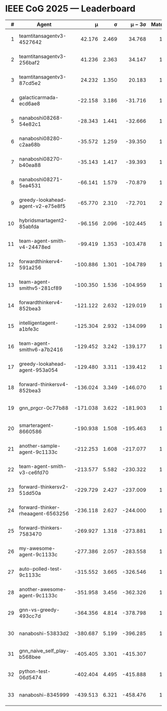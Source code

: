 # IEEE CoG 2025 — Leaderboard

| # | Agent | μ | σ | μ − 3σ | Matches | Updated |
|---:|---|---:|---:|---:|---:|---|
| 1 | teamtitansagentv3-4527642 | 42.176 | 2.469 | 34.768 | 1480 | 2025-09-01 08:24 |
| 2 | teamtitansagentv3-256baf2 | 41.236 | 2.363 | 34.147 | 1838 | 2025-09-01 08:24 |
| 3 | teamtitansagentv3-87cd5e2 | 24.232 | 1.350 | 20.183 | 1738 | 2025-09-01 08:24 |
| 4 | galacticarmada-ecd6ae8 | -22.158 | 3.186 | -31.716 | 1660 | 2025-09-01 08:24 |
| 5 | nanaboshi08268-54e82c1 | -28.343 | 1.441 | -32.666 | 1900 | 2025-09-01 08:24 |
| 6 | nanaboshi08280-c2aa68b | -35.572 | 1.259 | -39.350 | 1820 | 2025-09-01 08:24 |
| 7 | nanaboshi08270-b40ea88 | -35.143 | 1.417 | -39.393 | 1720 | 2025-09-01 08:24 |
| 8 | nanaboshi08271-5ea4531 | -66.141 | 1.579 | -70.879 | 1620 | 2025-09-01 08:24 |
| 9 | greedy-lookahead-agent-v2-e75e8f5 | -65.770 | 2.310 | -72.701 | 2010 | 2025-09-01 08:24 |
| 10 | hybridsmartagent2-85abfda | -96.156 | 2.096 | -102.445 | 1296 | 2025-09-01 08:24 |
| 11 | team-agent-smith-v4-24478ed | -99.419 | 1.353 | -103.478 | 1460 | 2025-09-01 08:24 |
| 12 | forwardthinkerv4-591a256 | -100.886 | 1.301 | -104.789 | 1378 | 2025-09-01 08:24 |
| 13 | team-agent-smithv5-281cf89 | -100.350 | 1.536 | -104.959 | 1660 | 2025-09-01 08:24 |
| 14 | forwardthinkerv4-852bea3 | -121.122 | 2.632 | -129.019 | 1495 | 2025-09-01 08:24 |
| 15 | intelligentagent-a1bfe3c | -125.304 | 2.932 | -134.099 | 1452 | 2025-09-01 08:24 |
| 16 | team-agent-smithv6-a7b2416 | -129.452 | 3.242 | -139.177 | 1880 | 2025-09-01 08:24 |
| 17 | greedy-lookahead-agent-953a054 | -129.480 | 3.311 | -139.412 | 1950 | 2025-09-01 08:24 |
| 18 | forward-thinkersv4-852bea3 | -136.024 | 3.349 | -146.070 | 1224 | 2025-09-01 08:24 |
| 19 | gnn_prgcr-0c77b88 | -171.038 | 3.622 | -181.903 | 1500 | 2025-09-01 08:24 |
| 20 | smarteragent-8660586 | -190.938 | 1.508 | -195.463 | 1365 | 2025-09-01 08:24 |
| 21 | another-sample-agent-9c1133c | -212.253 | 1.608 | -217.077 | 1920 | 2025-09-01 08:24 |
| 22 | team-agent-smith-v3-ce6fd70 | -213.577 | 5.582 | -230.322 | 1480 | 2025-09-01 08:24 |
| 23 | forward-thinkersv2-51dd50a | -229.729 | 2.427 | -237.009 | 1480 | 2025-09-01 08:24 |
| 24 | forward-thinker-rheaagent-6563256 | -236.118 | 2.627 | -244.000 | 1880 | 2025-09-01 08:24 |
| 25 | forward-thinkers-7583470 | -269.927 | 1.318 | -273.881 | 1780 | 2025-09-01 08:24 |
| 26 | my-awesome-agent-9c1133c | -277.386 | 2.057 | -283.558 | 1660 | 2025-09-01 08:24 |
| 27 | auto-polled-test-9c1133c | -315.552 | 3.665 | -326.546 | 1880 | 2025-09-01 08:24 |
| 28 | another-awesome-agent-9c1133c | -351.958 | 3.456 | -362.326 | 1860 | 2025-09-01 08:24 |
| 29 | gnn-vs-greedy-493cc7d | -364.356 | 4.814 | -378.798 | 1920 | 2025-09-01 08:24 |
| 30 | nanaboshi-53833d2 | -380.687 | 5.199 | -396.285 | 1620 | 2025-09-01 08:24 |
| 31 | gnn_naive_self_play-b568bee | -405.405 | 3.301 | -415.307 | 880 | 2025-09-01 08:24 |
| 32 | python-test-06d5474 | -402.404 | 4.495 | -415.888 | 1480 | 2025-09-01 08:24 |
| 33 | nanaboshi-8345999 | -439.513 | 6.321 | -458.476 | 1560 | 2025-09-01 08:24 |
